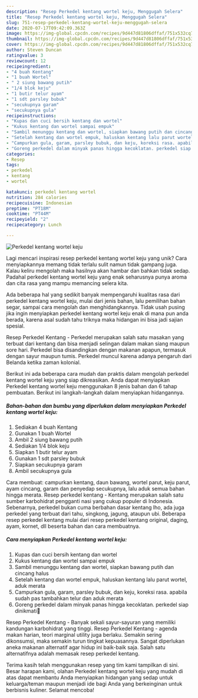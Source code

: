 ```yaml
---
description: "Resep Perkedel kentang wortel keju, Menggugah Selera"
title: "Resep Perkedel kentang wortel keju, Menggugah Selera"
slug: 751-resep-perkedel-kentang-wortel-keju-menggugah-selera
date: 2020-07-17T09:42:09.363Z
image: https://img-global.cpcdn.com/recipes/9d447d81806dffaf/751x532cq70/perkedel-kentang-wortel-keju-foto-resep-utama.jpg
thumbnail: https://img-global.cpcdn.com/recipes/9d447d81806dffaf/751x532cq70/perkedel-kentang-wortel-keju-foto-resep-utama.jpg
cover: https://img-global.cpcdn.com/recipes/9d447d81806dffaf/751x532cq70/perkedel-kentang-wortel-keju-foto-resep-utama.jpg
author: Steven Duncan
ratingvalue: 3
reviewcount: 12
recipeingredient:
- "4 buah Kentang"
- "1 buah Wortel"
- " 2 siung bawang putih"
- "1/4 blok keju"
- "1 butir telur ayam"
- "1 sdt parsley bubuk"
- "secukupnya garam"
- "secukupnya gula"
recipeinstructions:
- "Kupas dan cuci bersih kentang dan wortel"
- "Kukus kentang dan wortel sampai empuk"
- "Sambil menunggu kentang dan wortel, siapkan bawang putih dan cincang halus"
- "Setelah kentang dan wortel empuk, haluskan kentang lalu parut wortel, aduk merata"
- "Campurkan gula, garam, parsley bubuk, dan keju, koreksi rasa. apabila sudah pas tambahkan telur dan aduk merata"
- "Goreng perkedel dalam minyak panas hingga kecoklatan. perkedel siap dinikmati🙏"
categories:
- Resep
tags:
- perkedel
- kentang
- wortel

katakunci: perkedel kentang wortel 
nutrition: 284 calories
recipecuisine: Indonesian
preptime: "PT18M"
cooktime: "PT44M"
recipeyield: "2"
recipecategory: Lunch

---
```



![Perkedel kentang wortel keju](https://img-global.cpcdn.com/recipes/9d447d81806dffaf/751x532cq70/perkedel-kentang-wortel-keju-foto-resep-utama.jpg)

Lagi mencari inspirasi resep perkedel kentang wortel keju yang unik? Cara menyiapkannya memang tidak terlalu sulit namun tidak gampang juga. Kalau keliru mengolah maka hasilnya akan hambar dan bahkan tidak sedap. Padahal perkedel kentang wortel keju yang enak seharusnya punya aroma dan cita rasa yang mampu memancing selera kita.

Ada beberapa hal yang sedikit banyak mempengaruhi kualitas rasa dari perkedel kentang wortel keju, mulai dari jenis bahan, lalu pemilihan bahan segar, sampai cara mengolah dan menghidangkannya. Tidak usah pusing jika ingin menyiapkan perkedel kentang wortel keju enak di mana pun anda berada, karena asal sudah tahu triknya maka hidangan ini bisa jadi sajian spesial.

Resep Perkedel Kentang - Perkedel merupakan salah satu masakan yang terbuat dari kentang dan bisa menjadi selingan dalam makan siang maupun sore hari. Perkedel bisa disandingkan dengan makanan apapun, termasuk dengan sayur maupun tumis. Perkedel muncul karena adanya pengaruh dari Belanda ketika zaman kolonial.


Berikut ini ada beberapa cara mudah dan praktis dalam mengolah perkedel kentang wortel keju yang siap dikreasikan. Anda dapat menyiapkan Perkedel kentang wortel keju menggunakan 8 jenis bahan dan 6 tahap pembuatan. Berikut ini langkah-langkah dalam menyiapkan hidangannya.

<!--inarticleads1-->

##### Bahan-bahan dan bumbu yang diperlukan dalam menyiapkan Perkedel kentang wortel keju:

1. Sediakan 4 buah Kentang
1. Gunakan 1 buah Wortel
1. Ambil  2 siung bawang putih
1. Sediakan 1/4 blok keju
1. Siapkan 1 butir telur ayam
1. Gunakan 1 sdt parsley bubuk
1. Siapkan secukupnya garam
1. Ambil secukupnya gula


Cara membuat: campurkan kentang, daun bawang, wortel parut, keju parut, ayam cincang, garam dan penyedap secukupnya, lalu aduk semua bahan hingga merata. Resep perkedel kentang - Kentang merupakan salah satu sumber karbohidrat pengganti nasi yang cukup populer di Indonesia. Sebenarnya, perkedel bukan cuma berbahan dasar kentang lho, ada juga perkedel yang terbuat dari tahu, singkong, jagung, ataupun ubi. Beberapa resep perkedel kentang mulai dari resep perkedel kentang original, daging, ayam, kornet, dll beserta bahan dan cara membuatnya. 

<!--inarticleads2-->

##### Cara menyiapkan Perkedel kentang wortel keju:

1. Kupas dan cuci bersih kentang dan wortel
1. Kukus kentang dan wortel sampai empuk
1. Sambil menunggu kentang dan wortel, siapkan bawang putih dan cincang halus
1. Setelah kentang dan wortel empuk, haluskan kentang lalu parut wortel, aduk merata
1. Campurkan gula, garam, parsley bubuk, dan keju, koreksi rasa. apabila sudah pas tambahkan telur dan aduk merata
1. Goreng perkedel dalam minyak panas hingga kecoklatan. perkedel siap dinikmati🙏


Resep Perkedel Kentang - Banyak sekali sayur-sayuran yang memiliki kandungan karbohidrat yang tinggi. Resep Perkedel Kentang - agenda makan harian, teori marginal utility juga berlaku. Semakin sering dikonsumsi, maka semakin turun tingkat kepuasannya. Sangat diperlukan aneka makanan alternatif agar hidup ini baik-baik saja. Salah satu alternatifnya adalah memasak resep perkedel kentang. 

Terima kasih telah menggunakan resep yang tim kami tampilkan di sini. Besar harapan kami, olahan Perkedel kentang wortel keju yang mudah di atas dapat membantu Anda menyiapkan hidangan yang sedap untuk keluarga/teman maupun menjadi ide bagi Anda yang berkeinginan untuk berbisnis kuliner. Selamat mencoba!
